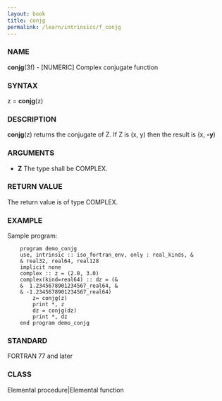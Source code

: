 ```yaml
---
layout: book
title: conjg
permalink: /learn/intrinsics/f_conjg
---
```

### NAME

**conjg**(3f) - \[NUMERIC\] Complex conjugate function

### SYNTAX

z = **conjg**(z)

### DESCRIPTION

**conjg**(z) returns the conjugate of Z. If Z is (x, y) then the result
is (x, **-y**)

### ARGUMENTS

  - **Z**
    The type shall be COMPLEX.

### RETURN VALUE

The return value is of type COMPLEX.

### EXAMPLE

Sample program:

```
    program demo_conjg
    use, intrinsic :: iso_fortran_env, only : real_kinds, &
    & real32, real64, real128
    implicit none
    complex :: z = (2.0, 3.0)
    complex(kind=real64) :: dz = (&
    &  1.2345678901234567_real64, &
    & -1.2345678901234567_real64)
        z= conjg(z)
        print *, z
        dz = conjg(dz)
        print *, dz
    end program demo_conjg
```

### STANDARD

FORTRAN 77 and later

### CLASS

Elemental procedure|Elemental function
